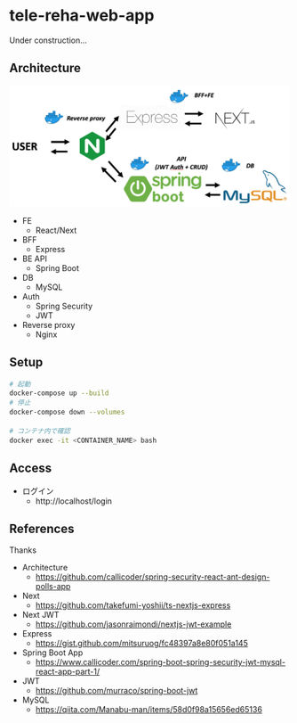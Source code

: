 # tele-reha-web-app

Under construction...

## Architecture

![](./architecture.png)

- FE
  - React/Next
- BFF
  - Express
- BE API
  - Spring Boot
- DB
  - MySQL
- Auth
  - Spring Security
  - JWT
- Reverse proxy
  - Nginx

## Setup

```bash
# 起動
docker-compose up --build
# 停止
docker-compose down --volumes

# コンテナ内で確認
docker exec -it <CONTAINER_NAME> bash
```

## Access

- ログイン
  - http://localhost/login

## References

Thanks

- Architecture
  - https://github.com/callicoder/spring-security-react-ant-design-polls-app
- Next
  - https://github.com/takefumi-yoshii/ts-nextjs-express
- Next JWT
  - https://github.com/jasonraimondi/nextjs-jwt-example
- Express
  - https://gist.github.com/mitsuruog/fc48397a8e80f051a145
- Spring Boot App
  - https://www.callicoder.com/spring-boot-spring-security-jwt-mysql-react-app-part-1/
- JWT
  - https://github.com/murraco/spring-boot-jwt
- MySQL
  - https://qiita.com/Manabu-man/items/58d0f98a15656ed65136
